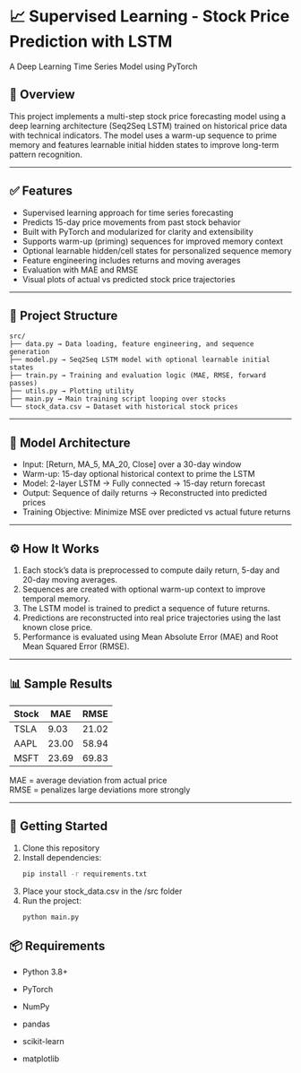 # 📈 Supervised Learning - Stock Price Prediction with LSTM
A Deep Learning Time Series Model using PyTorch

## 🧠 Overview

This project implements a multi-step stock price forecasting model using a deep learning architecture (Seq2Seq LSTM) trained on historical price data with technical indicators. The model uses a warm-up sequence to prime memory and features learnable initial hidden states to improve long-term pattern recognition.

---

## ✅ Features

- Supervised learning approach for time series forecasting  
- Predicts 15-day price movements from past stock behavior  
- Built with PyTorch and modularized for clarity and extensibility  
- Supports warm-up (priming) sequences for improved memory context  
- Optional learnable hidden/cell states for personalized sequence memory  
- Feature engineering includes returns and moving averages  
- Evaluation with MAE and RMSE  
- Visual plots of actual vs predicted stock price trajectories

---

## 📁 Project Structure

```text
src/
├── data.py → Data loading, feature engineering, and sequence generation
├── model.py → Seq2Seq LSTM model with optional learnable initial states
├── train.py → Training and evaluation logic (MAE, RMSE, forward passes)
├── utils.py → Plotting utility
├── main.py → Main training script looping over stocks
└── stock_data.csv → Dataset with historical stock prices
```

---

## 🧬 Model Architecture

- Input: [Return, MA_5, MA_20, Close] over a 30-day window  
- Warm-up: 15-day optional historical context to prime the LSTM  
- Model: 2-layer LSTM → Fully connected → 15-day return forecast  
- Output: Sequence of daily returns → Reconstructed into predicted prices  
- Training Objective: Minimize MSE over predicted vs actual future returns

---

## ⚙️ How It Works

1. Each stock’s data is preprocessed to compute daily return, 5-day and 20-day moving averages.  
2. Sequences are created with optional warm-up context to improve temporal memory.  
3. The LSTM model is trained to predict a sequence of future returns.  
4. Predictions are reconstructed into real price trajectories using the last known close price.  
5. Performance is evaluated using Mean Absolute Error (MAE) and Root Mean Squared Error (RMSE).

---

## 📊 Sample Results

| Stock | MAE    | RMSE   |
|-------|--------|--------|
| TSLA  | 9.03   | 21.02  |
| AAPL  | 23.00  | 58.94  |
| MSFT  | 23.69  | 69.83  |

MAE = average deviation from actual price  
RMSE = penalizes large deviations more strongly  

---

## 🚀 Getting Started

1. Clone this repository  
2. Install dependencies:  
   ```bash
   pip install -r requirements.txt
3. Place your stock_data.csv in the /src folder
4. Run the project:
   ```bash
   python main.py

## 📦 Requirements

- Python 3.8+

- PyTorch

- NumPy

- pandas

- scikit-learn

- matplotlib